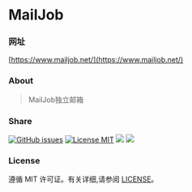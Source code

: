 # MailJob

### 网址

[https://www.mailjob.net/](https://www.mailjob.net/)

### About

> MailJob独立邮箱

### Share

[![GitHub issues](https://img.shields.io/github/issues/mailjobblog/mailjob.github.io.svg?style=flat)](https://github.com/mailjob/mailjob.github.io/issues)
[![License MIT](https://img.shields.io/badge/license-MIT-blue.svg?style=flat)](https://github.com/mailjobblog/mailjob.github.io/blob/main/LICENSEE)
[![](https://img.shields.io/github/stars/mailjobblog/mailjob.github.io.svg?style=social&label=Star)](https://github.com/mailjobblog/mailjob.github.io)
[![](https://img.shields.io/github/forks/mailjobblog/mailjob.github.io.svg?style=social&label=Fork)](https://github.com/mailjobblog/mailjob.github.io)

### License

遵循 MIT 许可证。有关详细,请参阅 [LICENSE](https://github.com/mailjob/mailjob.github.io/blob/main/LICENSE)。

